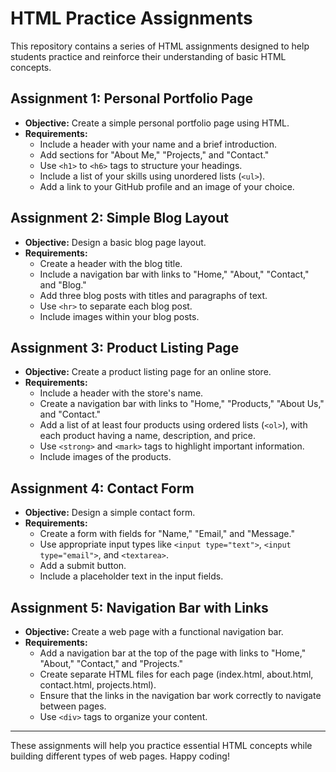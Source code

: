 # HTML Practice Assignments

This repository contains a series of HTML assignments designed to help students practice and reinforce their understanding of basic HTML concepts.

## Assignment 1: Personal Portfolio Page
- **Objective:** Create a simple personal portfolio page using HTML.
- **Requirements:**
  - Include a header with your name and a brief introduction.
  - Add sections for "About Me," "Projects," and "Contact."
  - Use `<h1>` to `<h6>` tags to structure your headings.
  - Include a list of your skills using unordered lists (`<ul>`).
  - Add a link to your GitHub profile and an image of your choice.

## Assignment 2: Simple Blog Layout
- **Objective:** Design a basic blog page layout.
- **Requirements:**
  - Create a header with the blog title.
  - Include a navigation bar with links to "Home," "About," "Contact," and "Blog."
  - Add three blog posts with titles and paragraphs of text.
  - Use `<hr>` to separate each blog post.
  - Include images within your blog posts.

## Assignment 3: Product Listing Page
- **Objective:** Create a product listing page for an online store.
- **Requirements:**
  - Include a header with the store's name.
  - Create a navigation bar with links to "Home," "Products," "About Us," and "Contact."
  - Add a list of at least four products using ordered lists (`<ol>`), with each product having a name, description, and price.
  - Use `<strong>` and `<mark>` tags to highlight important information.
  - Include images of the products.

## Assignment 4: Contact Form
- **Objective:** Design a simple contact form.
- **Requirements:**
  - Create a form with fields for "Name," "Email," and "Message."
  - Use appropriate input types like `<input type="text">`, `<input type="email">`, and `<textarea>`.
  - Add a submit button.
  - Include a placeholder text in the input fields.

## Assignment 5: Navigation Bar with Links
- **Objective:** Create a web page with a functional navigation bar.
- **Requirements:**
  - Add a navigation bar at the top of the page with links to "Home," "About," "Contact," and "Projects."
  - Create separate HTML files for each page (index.html, about.html, contact.html, projects.html).
  - Ensure that the links in the navigation bar work correctly to navigate between pages.
  - Use `<div>` tags to organize your content.

---

These assignments will help you practice essential HTML concepts while building different types of web pages. Happy coding!